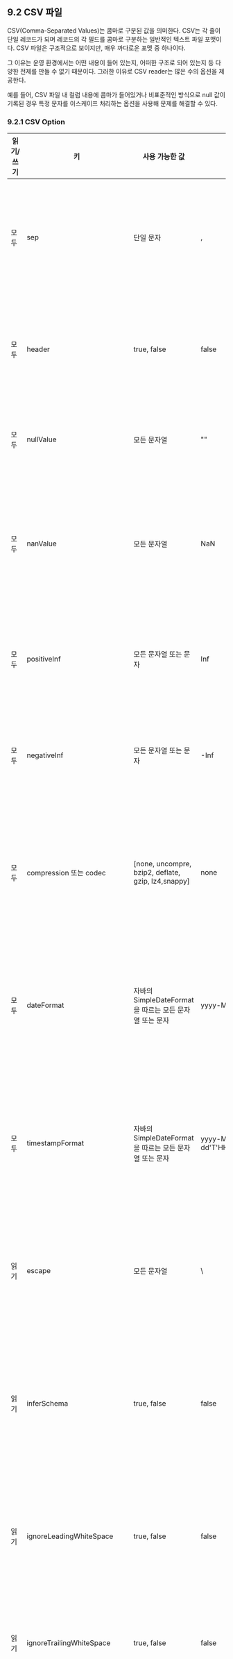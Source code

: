 ## 9.2 CSV 파일

CSV(Comma-Separated Values)는 콤마로 구분된 값을 의미한다. CSV는 각 줄이 단일 레코드가 되며 레코드의 각 필드를 콤마로 구분하는 일반적인 텍스트 파일 포맷이다. CSV 파일은 구조적으로 보이지만, 매우 까다로운 포맷 중 하나이다.

그 이유는 운영 환경에서는 어떤 내용이 들어 있는지, 어떠한 구조로 되어 있는지 등 다양한 전제를 만들 수 없기 때문이다. 그러한 이유로 CSV reader는 많은 수의 옵션을 제공한다.

예를 들어, CSV 파일 내 컬럼 내용에 콤마가 들어있거나 비표준적인 방식으로 null 값이 기록된 경우 특정 문자를 이스케이프 처리하는 옵션을 사용해 문제를 해결할 수 있다.




### 9.2.1 CSV Option

| 읽기/쓰기 | 키                          | 사용 가능한 값                                         | 기본값                       | 설명                                                         |
| --------- | --------------------------- | ------------------------------------------------------ | ---------------------------- | ------------------------------------------------------------ |
| 모두      | sep                         | 단일 문자                                              | ,                            | 각  필드와 값을 구분하는 데 사용되는 단일 문자               |
| 모두      | header                      | true, false                                            | false                        | 첫 번째 줄이 컬럼명인지 나타내는 불리언값                    |
| 모두      | nullValue                   | 모든 문자열                                            | ""                           | 파일에서 null 값을 나타내는 문자                             |
| 모두      | nanValue                    | 모든 문자열                                            | NaN                          | CSV 파일에서 NaN이나 값이 없음을 나타내는 문자를 선언        |
| 모두      | positiveInf                 | 모든 문자열 또는 문자                                  | Inf                          | 양의 무한 값을 나타내는 문자(열)를 선언                      |
| 모두      | negativeInf                 | 모든 문자열 또는 문자                                  | -Inf                         | 음의 무한 값을 나타내는 문자(열)를 선언                      |
| 모두      | compression 또는 codec      | [none, uncompre, bzip2, deflate, gzip, lz4,snappy]     | none                         | 스파크가 파일을 읽고 쓸 때 사용하는 압축 코덱을 정의         |
| 모두      | dateFormat                  | 자바의 SimpleDateFormat을 따르는 모든 문자열 또는 문자 | yyyy-MM-dd                   | 날짜 데이터 타입인 모든 필드에서 사용할 날짜 형식            |
| 모두      | timestampFormat             | 자바의 SimpleDateFormat을 따르는 모든 문자열 또는 문자 | yyyy-MM-dd'T'HH:mm:ss.SSSSZZ | 타임스탬프 데이터 타입인 모든 필드에서 사용할 날짜 형식      |
| 읽기      | escape                      | 모든 문자열                                            | \                            | 스파크가 파일에서 이스케이프 처리할 문자                     |
| 읽기      | inferSchema                 | true, false                                            | false                        | 스파크가 파일을 읽을 때 컬럼의 데이터 타입을 추론할지 정의   |
| 읽기      | ignoreLeadingWhiteSpace     | true, false                                            | false                        | 값을 읽을 때 값의 선행 공백을 무시할지 정의                  |
| 읽기      | ignoreTrailingWhiteSpace    | true, false                                            | false                        | 값을 읽을 때 값의 후행 공백을 무시할지 정의                  |
| 읽기      | maxColumns                  | 모든 정수                                              | 20480                        | 파일을 구성하는 최대 컬럼 수를 선언                          |
| 읽기      | maxCharPerColumn            | 모든 정수                                              | 10000000                     | 컬럼의 문자 최대 길이를 선언                                 |
| 읽기      | escapeQuotes                | true, false                                            | true                         | 스파크가 파일의 라인에 포함된 인용부호를 이스케이프할지 선어 |
| 읽기      | maxMalformedLogPerPartition | 모든 정수                                              | 10                           | 스파크가 각 파티션별로 비정상적인 레코드를 발견했을 때 기록할 최대수. 이 숫자를 초과하는 비정상적인 레코드는 무시됨 |
| 읽기      | multiLine                   | true, false                                            | false                        | 인용부호 문자가 있는 값을 이스케이프 처리하지 않고, 전체 값을 인용 부호로 묶을지 여부 |
| 쓰기      | quoteAll                    | true, false                                            | false                        | 하나의 논리적 레코드가 여러 줄로 이루어진 CSV 파일 읽기를 허용할지 여부 |



### 9.2.2 CSV 파일 읽기

```python
spark.read.format('csv')
```

- 예제

    ```python
    spark.read.format('csv')
    	.option('header', 'true')
        .option('mode', 'FAILFAST')
        .option('inferScheam', 'true')
        .load('some/path/to/file.csv')
    ```



다음과 같이 읽기 모드와 생성한 스키마를 파일의 데이터가 예상한 형태로 이루어져 있음을 검증하는 용도로 사용할 수 있다.

```python
from pyspark.sql.types import StructField, StructType, StringType, LongType

my_manual_schema = new StructType([
    StructField('DEST_COUNTRY_NAME', StringType(), True),
    StructField('ORIGIN_COUNTRY_NAME', StringType(), True),
    StructField('count', LongType(), False)
])

(spark.read.format('csv')
	.option('header', 'true')
	.option('mode', 'FAILFAST')
	.schema(my_manual_schema)
	.load(file_path)
	.show(5))
```

스파크는 **지연 연산** 특성이 있어 DataFrame 정의 시점이 아닌 잡 실행 시점에만 오류가 발생한다.



### 9.2.3 CSV 파일 쓰기

읽기와 마찬가지로  CSV 파일을 쓸 때 사용할 수 있는 다양한 옵션이 있다. maxColumns와 inferSchema 옵션 같이 데이터 쓰기에는 적용되지 않는 옵션을 제외하면 읽기와 동일한 옵션을 제공한다.

- 쓰기 예제

    ```python 
    csv_file = (spark.read.format('csv')
               		.option('header', 'true')
               		.option('mode', 'FAILFAST')
               		.option('inferSchema', 'true')
                	.schema(my_manual_schema)
               		.load(read_file_path)) # file.csv
    ```

- 그리고 CSV 파일을 읽어 들여 TSV 파일로 내보내는 처리도 간단하다.

```python
csv_file.write.format('csv').mode('overwrite').option('seq', '\t').save(write_file_path) # file.tsv
```

​	이 명령은 실제로 데이터를 쓰는 시점에 DF의 파티션 수를 반영한다. 만약 사전에 데이터를 분할했다면 파일 수가 달라졌을 것이다.

